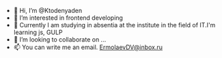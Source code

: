 - 👋 Hi, I’m @Ktodenyaden
- 👀 I’m interested in frontend developing
- 🌱 Currently I am studying in absentia at the institute in the field of IT.I'm learning js, GULP
- 💞️ I’m looking to collaborate on ...
- 📫 You can write me an email. ErmolaevDV@inbox.ru

<!---
Ktodenyaden/Ktodenyaden is a ✨ special ✨ repository because its `README.md` (this file) appears on your GitHub profile.
You can click the Preview link to take a look at your changes.
--->
